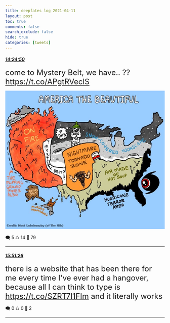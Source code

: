 ```yaml
---
title: deepfates log 2021-04-11
layout: post
toc: true
comments: false
search_exclude: false
hide: true
categories: [tweets]
---
```



#### <a href = "https://twitter.com/deepfates/status/1381342496870035458">*14:24:50*</a>

<font size="5">come to Mystery Belt, we have.. ??  https://t.co/APgtRVeclS</font>

![image from twitter](/images/from_twitter/EyuDrkUWQAMovnr.jpg)


🗨️ 5 ♺ 14 🤍  79   

---
    
#### <a href = "https://twitter.com/deepfates/status/1381364292730171393">*15:51:26*</a>

<font size="5">there is a website that has been there for me every time I've ever had a hangover, because all I can think to type is  https://t.co/SZRT7I1FIm and it literally works</font>



🗨️ 0 ♺ 0 🤍  2   

---
    
            

